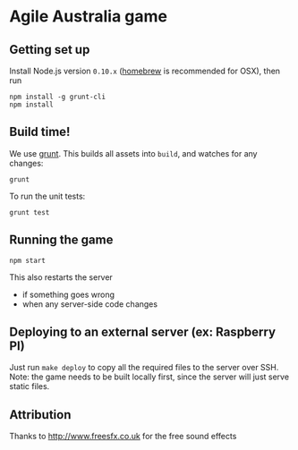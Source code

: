 # Agile Australia game

## Getting set up

Install Node.js version `0.10.x` ([homebrew](http://mxcl.github.io/homebrew/) is recommended for OSX), then run

```
npm install -g grunt-cli
npm install
```

## Build time!

We use [grunt](http://gruntjs.com).
This builds all assets into `build`, and watches for any changes:

```
grunt
```

To run the unit tests:
```
grunt test
```

## Running the game

```
npm start
```

This also restarts the server

- if something goes wrong
- when any server-side code changes

## Deploying to an external server (ex: Raspberry PI)

Just run `make deploy` to copy all the required files to the server over SSH.
Note: the game needs to be built locally first, since the server will just serve static files.


## Attribution

Thanks to http://www.freesfx.co.uk for the free sound effects
